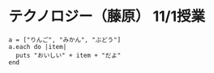 # テクノロジー（藤原） 11/1授業

```
a = ["りんご", "みかん", "ぶどう"]
a.each do |item|
  puts "おいしい" + item + "だよ"
end
```